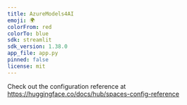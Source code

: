 ```yaml
---
title: AzureModels4AI
emoji: 🌍
colorFrom: red
colorTo: blue
sdk: streamlit
sdk_version: 1.38.0
app_file: app.py
pinned: false
license: mit
---
```


Check out the configuration reference at https://huggingface.co/docs/hub/spaces-config-reference
